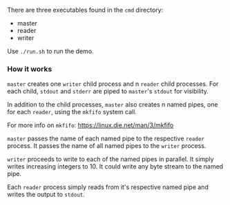 There are three executables found in the `cmd` directory:

* master
* reader
* writer

Use `./run.sh` to run the demo.

### How it works

`master` creates one `writer` child process and n `reader` child processes. For each child, `stdout` and `stderr` are piped to `master`'s `stdout` for visibility.

In addition to the child processes, `master` also creates n named pipes, one for each `reader`, using the `mkfifo` system call.

For more info on `mkfifo`: https://linux.die.net/man/3/mkfifo

`master` passes the name of each named pipe to the respective `reader` process. It passes the name of all named pipes to the `writer` process.

`writer` proceeds to write to each of the named pipes in parallel. It simply writes increasing integers to 10. It could write any byte stream to the named pipe.

Each `reader` process simply reads from it's respective named pipe and writes the output to `stdout`.
